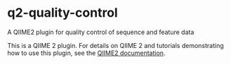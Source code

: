 # q2-quality-control
A QIIME2 plugin for quality control of sequence and feature data

This is a QIIME 2 plugin. For details on QIIME 2 and tutorials demonstrating how to use this plugin, see the [QIIME2 documentation](https://qiime2.org/).
